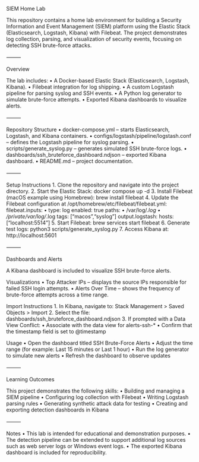 SIEM Home Lab

This repository contains a home lab environment for building a Security Information and Event Management (SIEM) platform using the Elastic Stack (Elasticsearch, Logstash, Kibana) with Filebeat. The project demonstrates log collection, parsing, and visualization of security events, focusing on detecting SSH brute-force attacks.

⸻

Overview

The lab includes:
	•	A Docker-based Elastic Stack (Elasticsearch, Logstash, Kibana).
	•	Filebeat integration for log shipping.
	•	A custom Logstash pipeline for parsing syslog and SSH events.
	•	A Python log generator to simulate brute-force attempts.
	•	Exported Kibana dashboards to visualize alerts.

⸻

Repository Structure
	•	docker-compose.yml – starts Elasticsearch, Logstash, and Kibana containers.
	•	configs/logstash/pipeline/logstash.conf – defines the Logstash pipeline for syslog parsing.
	•	scripts/generate_syslog.py – generates simulated SSH brute-force logs.
	•	dashboards/ssh_bruteforce_dashboard.ndjson – exported Kibana dashboard.
	•	README.md – project documentation.

⸻

Setup Instructions
	1.	Clone the repository and navigate into the project directory.
	2.	Start the Elastic Stack:
docker compose up -d
	3.	Install Filebeat (macOS example using Homebrew):
brew install filebeat
	4.	Update the Filebeat configuration at /opt/homebrew/etc/filebeat/filebeat.yml:
filebeat.inputs:
	•	type: log
enabled: true
paths:
	•	/var/log/*.log
	•	/private/var/log/*.log
tags: [“macos”,“syslog”]
output.logstash:
hosts: [“localhost:5514”]
	5.	Start Filebeat:
brew services start filebeat
	6.	Generate test logs:
python3 scripts/generate_syslog.py
	7.	Access Kibana at:
http://localhost:5601

⸻

Dashboards and Alerts

A Kibana dashboard is included to visualize SSH brute-force alerts.

Visualizations
	•	Top Attacker IPs – displays the source IPs responsible for failed SSH login attempts.
	•	Alerts Over Time – shows the frequency of brute-force attempts across a time range.

Import Instructions
	1.	In Kibana, navigate to:
Stack Management > Saved Objects > Import
	2.	Select the file:
dashboards/ssh_bruteforce_dashboard.ndjson
	3.	If prompted with a Data View Conflict:
	•	Associate with the data view for alerts-ssh-*
	•	Confirm that the timestamp field is set to @timestamp

Usage
	•	Open the dashboard titled SSH Brute-Force Alerts
	•	Adjust the time range (for example: Last 15 minutes or Last 1 hour)
	•	Run the log generator to simulate new alerts
	•	Refresh the dashboard to observe updates

⸻

Learning Outcomes

This project demonstrates the following skills:
	•	Building and managing a SIEM pipeline
	•	Configuring log collection with Filebeat
	•	Writing Logstash parsing rules
	•	Generating synthetic attack data for testing
	•	Creating and exporting detection dashboards in Kibana

⸻

Notes
	•	This lab is intended for educational and demonstration purposes.
	•	The detection pipeline can be extended to support additional log sources such as web server logs or Windows event logs.
	•	The exported Kibana dashboard is included for reproducibility.